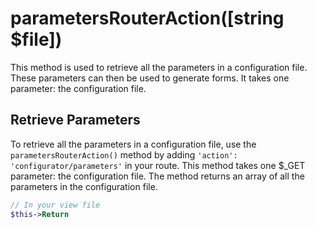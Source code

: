 # parametersRouterAction([string $file])
This method is used to retrieve all the parameters in a configuration file. These parameters can then be used to generate forms. It takes one parameter: the configuration file.

## Retrieve Parameters
To retrieve all the parameters in a configuration file, use the `parametersRouterAction()` method by adding `'action': 'configurator/parameters'` in your route. This method takes one $_GET parameter: the configuration file. The method returns an array of all the parameters in the configuration file.

```php
// In your view file
$this->Return
```
